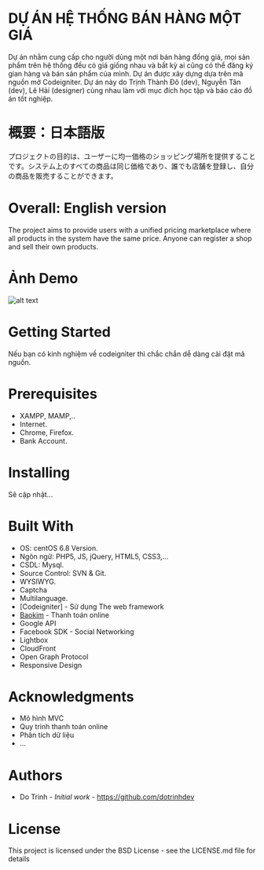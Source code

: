 # DỰ ÁN HỆ THỐNG BÁN HÀNG MỘT GIÁ

Dự án nhằm cung cấp cho người dùng một nơi bán hàng đồng giá, mọi sản phẩm trên hệ thống đều có giá giống nhau và bất kỳ ai cũng có thể đăng ký gian hàng và bán sản phẩm của mình.
Dự án được xây dựng dựa trên mã nguồn mở Codeigniter. 
Dự án này do Trịnh Thành Đô (dev), Nguyễn Tân (dev), Lê Hải (designer) cùng nhau làm với mục đích học tập và báo cáo đồ án tốt nghiệp.

# 概要：日本語版
プロジェクトの目的は、ユーザーに均一価格のショッピング場所を提供することです。システム上のすべての商品は同じ価格であり、誰でも店舗を登録し、自分の商品を販売することができます。

# Overall: English version
The project aims to provide users with a unified pricing marketplace where all products in the system have the same price. Anyone can register a shop and sell their own products.

# Ảnh Demo
![alt text](https://github.com/dotrinhdev/motgia/blob/master/template/images/homepage.png "Homepage")

# Getting Started

Nếu bạn có kinh nghiệm về codeigniter thì chắc chắn dễ dàng cài đặt mã nguồn.

# Prerequisites

* XAMPP, MAMP,..
* Internet.
* Chrome, Firefox.
* Bank Account.

# Installing

Sẽ cập nhật...

# Built With
* OS: centOS 6.8 Version.
* Ngôn ngữ: PHP5, JS, jQuery, HTML5, CSS3,...
* CSDL: Mysql.
* Source Control: SVN & Git.
* WYSIWYG.
* Captcha
* Multilanguage.
* [Codeigniter] - Sử dụng The web framework
* [Baokim](https://www.baokim.vn/trang-chu) - Thanh toán online
* Google API
* Facebook SDK - Social Networking
* Lightbox
* CloudFront
* Open Graph Protocol
* Responsive Design

# Acknowledgments

* Mô hình MVC
* Quy trình thanh toán online
* Phân tích dữ liệu
* ...

# Authors

* Do Trinh - *Initial work* - https://github.com/dotrinhdev

# License

This project is licensed under the BSD License - see the LICENSE.md file for details


